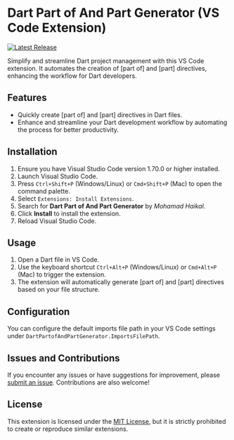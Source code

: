 # Dart Part of And Part Generator (VS Code Extension)


[![Latest Release](https://img.shields.io/visual-studio-marketplace/v/MohamadHaikal.dartPartofAndPartGenerator?style=flat&label=VS%20Marketplace&logo=visual-studio-code)](https://marketplace.visualstudio.com/items?itemName=MohamadHaikal.dartPartofAndPartGenerator)

Simplify and streamline Dart project management with this VS Code extension. It automates the creation of [part of] and [part] directives, enhancing the workflow for Dart developers.


## Features

- Quickly create [part of] and [part] directives in Dart files.
- Enhance and streamline your Dart development workflow by automating the process for better productivity.

## Installation

1. Ensure you have Visual Studio Code version 1.70.0 or higher installed.
2. Launch Visual Studio Code.
3. Press `Ctrl+Shift+P` (Windows/Linux) or `Cmd+Shift+P` (Mac) to open the command palette.
4. Select `Extensions: Install Extensions`.
5. Search for **Dart Part of And Part Generator** by *Mohamad Haikal*.
6. Click **Install** to install the extension.
7. Reload Visual Studio Code.

## Usage

1. Open a Dart file in VS Code.
2. Use the keyboard shortcut `Ctrl+Alt+P` (Windows/Linux) or `Cmd+Alt+P` (Mac) to trigger the extension.
3. The extension will automatically generate [part of] and [part] directives based on your file structure.

## Configuration

You can configure the default imports file path in your VS Code settings under `DartPartofAndPartGenerator.ImportsFilePath`.

## Issues and Contributions

If you encounter any issues or have suggestions for improvement, please [submit an issue](https://github.com/Mohamad-Haikal/dartPartofAndPartGenerator/issues). Contributions are also welcome!

## License

This extension is licensed under the [MIT License](LICENSE), but it is strictly prohibited to create or reproduce similar extensions.

